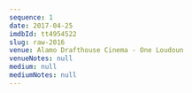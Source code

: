 ```yaml
---
sequence: 1
date: 2017-04-25
imdbId: tt4954522
slug: raw-2016
venue: Alamo Drafthouse Cinema - One Loudoun
venueNotes: null
medium: null
mediumNotes: null
---
```


